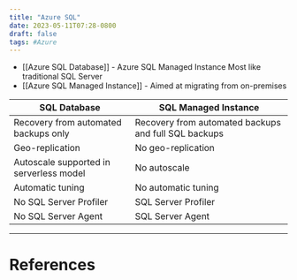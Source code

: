 ```yaml
---
title: "Azure SQL"
date: 2023-05-11T07:28-0800
draft: false
tags: #Azure
---
```


- [[Azure SQL Database]] - Azure SQL Managed Instance Most like traditional SQL Server
- [[Azure SQL Managed Instance]] - Aimed at migrating from on-premises

| SQL Database | SQL Managed Instance |
|---|---|
| Recovery from automated backups only | Recovery from automated backups and full SQL backups |
|Geo-replication | No geo-replication |
| Autoscale supported in serverless model | No autoscale |
| Automatic tuning | No automatic tuning |
| No SQL Server Profiler | SQL Server Profiler |
| No SQL Server Agent | SQL Server Agent |


---
# References

